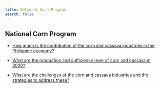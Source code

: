 ```yaml
---
title: National Corn Program
search: false
---
```


## National Corn Program


 - [How much is the contribution of the corn and cassava industries in the Philippine economy?](/fy-2022-plan-and-budget/national-corn-program/how-much-is-the-contribution-of-the-corn-and-cassava-industries-in-the-philippine-economy)
    
 - [What are the production and sufficiency level of corn and cassava in 2020?](/fy-2022-plan-and-budget/national-corn-program/what-are-the-production-and-sufficiency-level-of-corn-and-cassava-in-2020)
    
 - [What are the challenges of the corn and cassava industries and the strategies to address these?](/fy-2022-plan-and-budget/national-corn-program/what-are-the-challenges-of-the-corn-and-cassava-industries-and-the-strategies-to-address-these)
    
